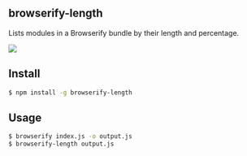 ## browserify-length

Lists modules in a Browserify bundle by their length and percentage.

![](https://i.cloudup.com/IkdF2ILA9M.png)

## Install

```bash
$ npm install -g browserify-length
```

## Usage

```bash
$ browserify index.js -o output.js
$ browserify-length output.js
```
